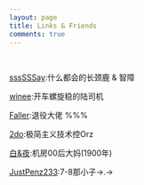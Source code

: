 ```yaml
---
layout: page
title: Links & Friends
comments: true
---
```

 

[sssSSSay](https://ssssssay.github.io/):什么都会的长颈鹿 & 智障

[winee](http://blog.leanote.com/winee):开车螺旋稳的陆司机

[Faller](http://blog.leanote.com/faller):退役大佬 %%%

[2do](http://2do.bitcron.com/):极简主义技术控Orz

[白&夜](http://www.cnblogs.com/whitenight/):机房00后大妈(1900年)

[JustPenz233](http://blog.csdn.net/justpenz233):7-8那小子→.→
